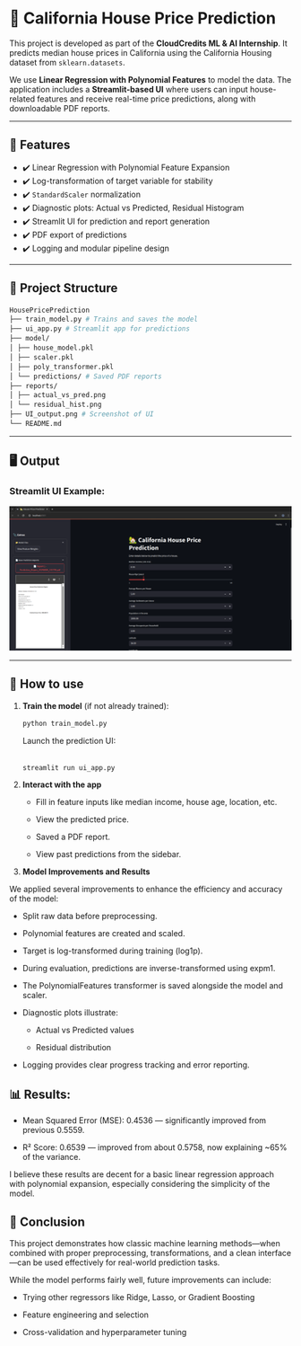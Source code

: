 # 🏡 California House Price Prediction

This project is developed as part of the **CloudCredits ML & AI Internship**. It predicts median house prices in California using the California Housing dataset from `sklearn.datasets`.

We use **Linear Regression with Polynomial Features** to model the data. The application includes a **Streamlit-based UI** where users can input house-related features and receive real-time price predictions, along with downloadable PDF reports.

---

## 🎯 Features

- ✔️ Linear Regression with Polynomial Feature Expansion
- ✔️ Log-transformation of target variable for stability
- ✔️ `StandardScaler` normalization
- ✔️ Diagnostic plots: Actual vs Predicted, Residual Histogram
- ✔️ Streamlit UI for prediction and report generation
- ✔️ PDF export of predictions
- ✔️ Logging and modular pipeline design

---

## 📂 Project Structure

```bash
HousePricePrediction
├── train_model.py # Trains and saves the model
├── ui_app.py # Streamlit app for predictions
├── model/
│ ├── house_model.pkl
│ ├── scaler.pkl
│ ├── poly_transformer.pkl
│ └── predictions/ # Saved PDF reports
├── reports/
│ ├── actual_vs_pred.png
│ └── residual_hist.png
├── UI_output.png # Screenshot of UI
└── README.md
```

---

## 🖥️ Output

### Streamlit UI Example:

![Streamlit Web Interface](./UI_output.png)

---

## 🔧 How to use

1. **Train the model** (if not already trained):
   ```bash
   python train_model.py
   ```

    Launch the prediction UI:

    ```bash

    streamlit run ui_app.py
    ```

2.  **Interact with the app**

       -  Fill in feature inputs like median income, house age, location, etc.

       -  View the predicted price.

       -  Saved a PDF report.

       -  View past predictions from the sidebar.

3. **Model Improvements and Results**

We applied several improvements to enhance the efficiency and accuracy of the model:

  - Split raw data before preprocessing.

  - Polynomial features are created and scaled.

  - Target is log-transformed during training (log1p).

  - During evaluation, predictions are inverse-transformed using expm1.

  - The PolynomialFeatures transformer is saved alongside the model and scaler.

  - Diagnostic plots illustrate:

      - Actual vs Predicted values

      - Residual distribution

  - Logging provides clear progress tracking and error reporting.

## 📊 Results:

  - Mean Squared Error (MSE): 0.4536 — significantly improved from previous 0.5559.

  - R² Score: 0.6539 — improved from about 0.5758, now explaining ~65% of the variance.

I believe these results are decent for a basic linear regression approach with polynomial expansion, especially considering the simplicity of the model.

## 📌 Conclusion

This project demonstrates how classic machine learning methods—when combined with proper preprocessing, transformations, and a clean interface—can be used effectively for real-world prediction tasks.

While the model performs fairly well, future improvements can include:

  - Trying other regressors like Ridge, Lasso, or Gradient Boosting

  - Feature engineering and selection

  - Cross-validation and hyperparameter tuning